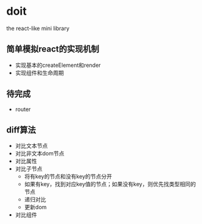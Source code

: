 # doit

the react-like mini library

## 简单模拟react的实现机制

- 实现基本的createElement和render
- 实现组件和生命周期

## 待完成
- router

## diff算法
- 对比文本节点
- 对比非文本dom节点
- 对比属性
- 对比子节点
    - 将有key的节点和没有key的节点分开
    - 如果有key，找到对应key值的节点；如果没有key，则优先找类型相同的节点
    - 递归对比
    - 更新dom
- 对比组件





